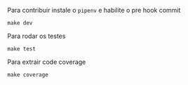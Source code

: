 Para contribuir instale o `pipenv` e habilite o pre hook commit

```
make dev
```

Para rodar os testes
```
make test
```

Para extrair code coverage
```
make coverage
```